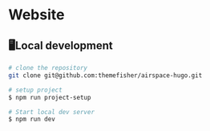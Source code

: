 # Website

## 🖥️Local development

```bash
# clone the repository
git clone git@github.com:themefisher/airspace-hugo.git

# setup project
$ npm run project-setup

# Start local dev server
$ npm run dev
```
